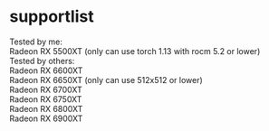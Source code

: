 # supportlist  
Tested by me:  
Radeon RX 5500XT (only can use torch 1.13 with rocm 5.2 or lower)  
Tested by others:  
Radeon RX 6600XT  
Radeon RX 6650XT (only can use 512x512 or lower)  
Radeon RX 6700XT  
Radeon RX 6750XT  
Radeon RX 6800XT  
Radeon RX 6900XT  
